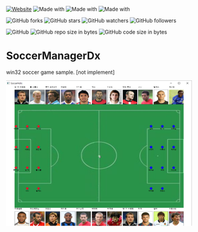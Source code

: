 [![Website](https://img.shields.io/website-up-down-green-red/http/shields.io.svg?label=elky-essay)](https://elky84.github.io)
![Made with](https://img.shields.io/badge/made%20with-C++-yellowgreen.svg)
![Made with](https://img.shields.io/badge/made%20with-boost-orange.svg)
![Made with](https://img.shields.io/badge/made%20with-DirectX-green.svg)

![GitHub forks](https://img.shields.io/github/forks/elky84/soccer-holic.svg?style=social&label=Fork)
![GitHub stars](https://img.shields.io/github/stars/elky84/soccer-holic.svg?style=social&label=Stars)
![GitHub watchers](https://img.shields.io/github/watchers/elky84/soccer-holic.svg?style=social&label=Watch)
![GitHub followers](https://img.shields.io/github/followers/elky84.svg?style=social&label=Follow)

![GitHub](https://img.shields.io/github/license/mashape/apistatus.svg)
![GitHub repo size in bytes](https://img.shields.io/github/repo-size/elky84/soccer-holic.svg)
![GitHub code size in bytes](https://img.shields.io/github/languages/code-size/elky84/soccer-holic.svg)

# SoccerManagerDx

win32 soccer game sample. [not implement]

![soccer_holic](./soccer_holic.png)
